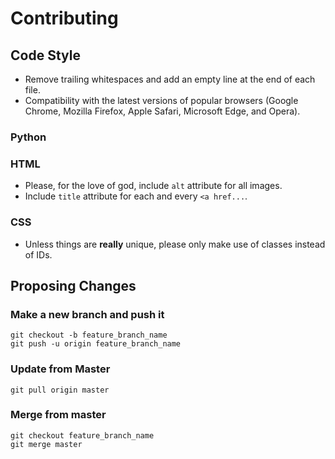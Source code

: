 # Contributing

## Code Style

- Remove trailing whitespaces and add an empty line at the end of each file.
- Compatibility with the latest versions of popular browsers (Google Chrome, Mozilla Firefox, Apple Safari, Microsoft Edge, and Opera).

### Python

### HTML

- Please, for the love of god, include ```alt``` attribute for all images.
- Include ```title``` attribute for each and every ```<a href...```.

### CSS

- Unless things are **really** unique, please only make use of classes instead of IDs.

## Proposing Changes

### Make a new branch and push it

```
git checkout -b feature_branch_name
git push -u origin feature_branch_name
```

### Update from Master

```
git pull origin master
```

### Merge from master

```
git checkout feature_branch_name
git merge master
```